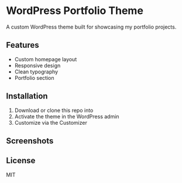 # WordPress Portfolio Theme

A custom WordPress theme built for showcasing my portfolio projects.

## Features
- Custom homepage layout
- Responsive design
- Clean typography
- Portfolio section

## Installation
1. Download or clone this repo into
2. Activate the theme in the WordPress admin
3. Customize via the Customizer

## Screenshots


## License
MIT
